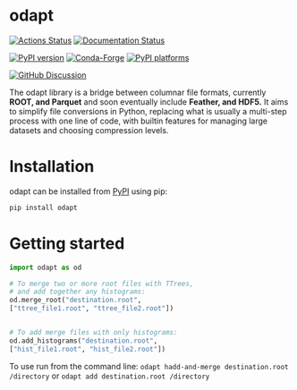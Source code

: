 # odapt

[![Actions Status][actions-badge]][actions-link]
[![Documentation Status][rtd-badge]][rtd-link]

[![PyPI version][pypi-version]][pypi-link]
[![Conda-Forge][conda-badge]][conda-link]
[![PyPI platforms][pypi-platforms]][pypi-link]

[![GitHub Discussion][github-discussions-badge]][github-discussions-link]

<!-- SPHINX-START -->

<!-- prettier-ignore-start -->
[actions-badge]:            https://github.com/zbilodea/odapt/workflows/CI/badge.svg
[actions-link]:             https://github.com/zbilodea/odapt/actions
[conda-badge]:              https://img.shields.io/conda/vn/conda-forge/odapt
[conda-link]:               https://github.com/conda-forge/odapt-feedstock
[github-discussions-badge]: https://img.shields.io/static/v1?label=Discussions&message=Ask&color=blue&logo=github
[github-discussions-link]:  https://github.com/zbilodea/odapt/discussions
[pypi-link]:                https://pypi.org/project/odapt/
[pypi-platforms]:           https://img.shields.io/pypi/pyversions/odapt
[pypi-version]:             https://img.shields.io/pypi/v/odapt
[rtd-badge]:                https://readthedocs.org/projects/odapt/badge/?version=latest
[rtd-link]:                 https://odapt.readthedocs.io/en/latest/

The odapt library is a bridge between columnar file formats, currently **ROOT, and Parquet** and soon eventually include **Feather, and HDF5.** It aims to simplify file conversions in Python, replacing what is usually a multi-step process with one line of code, with builtin features for managing large datasets and choosing compression levels.

# Installation

odapt can be installed from [PyPI](https://pypi.org/project/odapt) using pip:

```bash
pip install odapt
```

# Getting started

```python
import odapt as od

# To merge two or more root files with TTrees,
# and add together any histograms:
od.merge_root("destination.root",
["ttree_file1.root", "ttree_file2.root"])


# To add merge files with only histograms:
od.add_histograms("destination.root",
["hist_file1.root", "hist_file2.root"])

```

To use run from the command line:
``odapt hadd-and-merge destination.root /directory``
or 
``odapt add destination.root /directory``

<!-- prettier-ignore-end -->

